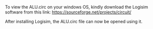 To view the ALU.circ on your windows OS, kindly download the Logisim software from this link: https://sourceforge.net/projects/circuit/

After installing Logisim, the ALU.circ file can now be opened using it. 
